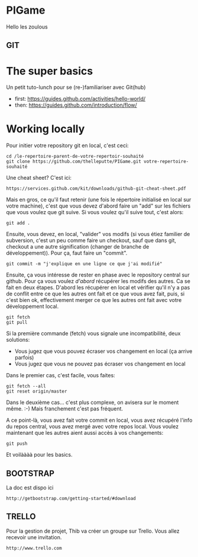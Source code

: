 # PIGame

Hello les zoulous

## GIT

# The super basics
Un petit tuto-lunch pour se (re-)familiariser avec Git(hub)
- first: https://guides.github.com/activities/hello-world/
- then: https://guides.github.com/introduction/flow/

# Working locally

Pour initier votre repository git en local, c'est ceci:
    
    cd /le-repertoire-parent-de-votre-repertoir-souhaité
    git clone https://github.com/thelleputte/PIGame.git votre-repertoire-souhaité
    
Une cheat sheet? C'est ici:

    https://services.github.com/kit/downloads/github-git-cheat-sheet.pdf
    
Mais en gros, ce qu'il faut retenir (une fois le répertoire initialisé en local sur votre machine), c'est que vous devez d'abord faire un "add" sur les fichiers que vous voulez que git suive. Si vous voulez qu'il suive tout, c'est alors:

    git add .
    
Ensuite, vous devez, en local, "valider" vos modifs (si vous étiez familier de subversion, c'est un peu comme faire un checkout, sauf que dans git, checkout a une autre signification (changer de branche de développement)). Pour ça, faut faire un "commit".

    git commit -m "j'explique en une ligne ce que j'ai modifié"
    
Ensuite, ça vous intéresse de rester en phase avec le repository central sur github. Pour ça vous voulez *d'abord* récupérer les modifs des autres. Ca se fait en deux étapes. D'abord les récupérer en local et vérifier qu'il n'y a pas de conflit entre ce que les autres ont fait et ce que vous avez fait, puis, si c'est bien ok, effectivement merger ce que les autres ont fait avec votre développement local.

    git fetch
    git pull
    
Si la première commande (fetch) vous signale une incompatibilité, deux solutions:
* Vous jugez que vous pouvez écraser vos changement en local (ça arrive parfois)
* Vous jugez que vous ne pouvez pas écraser vos changement en local

Dans le premier cas, c'est facile, vous faites:

    git fetch --all
    git reset origin/master

Dans le deuxième cas... c'est plus complexe, on avisera sur le moment même. :-) Mais franchement c'est pas fréquent.

A ce point-là, vous avez fait votre commit en local, vous avez récupéré l'info du repos central, vous avez mergé avec votre repos local. Vous voulez maintenant que les autres aient aussi accès à vos changements:

    git push
    
Et voilàààà pour les basics.


## BOOTSTRAP

La doc est dispo ici

    http://getbootstrap.com/getting-started/#download

## TRELLO

Pour la gestion de projet, Thib va créer un groupe sur Trello. Vous allez 
recevoir une invitation.

    http://www.trello.com

